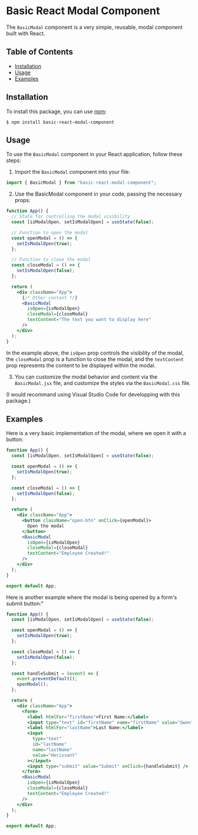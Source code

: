 # Basic React Modal Component

The `BasicModal` component is a very simple, reusable, modal component built with React.

## Table of Contents

- [Installation](#installation)
- [Usage](#usage)
- [Examples](#examples)

## Installation

To install this package, you can use [npm](https://npmjs.org/):

    $ npm install basic-react-modal-component

## Usage

To use the `BasicModal` component in your React application, follow these steps:

1. Import the `BasicModal` component into your file:

```jsx
import { BasicModal } from "basic-react-modal-component";
```

2. Use the BasicModal component in your code, passing the necessary props:

```jsx
function App() {
  // State for controlling the modal visibility
  const [isModalOpen, setIsModalOpen] = useState(false);

  // Function to open the modal
  const openModal = () => {
    setIsModalOpen(true);
  };

  // Function to close the modal
  const closeModal = () => {
    setIsModalOpen(false);
  };

  return (
    <div className="App">
      {/* Other content */}
      <BasicModal
        isOpen={isModalOpen}
        closeModal={closeModal}
        textContent="The text you want to display here"
      />
    </div>
  );
}
```

In the example above, the `isOpen` prop controls the visibility of the modal, the `closeModal` prop is a function to close the modal, and the `textContent` prop represents the content to be displayed within the modal.

3. You can customize the modal behavior and content via the `BasicModal.jsx` file, and customize the styles via the `BasicModal.css` file.

(I would recommand using Visual Studio Code for developping with this package.)

## Examples

Here is a very basic implementation of the modal, where we open it with a button:

```jsx
function App() {
  const [isModalOpen, setIsModalOpen] = useState(false);

  const openModal = () => {
    setIsModalOpen(true);
  };

  const closeModal = () => {
    setIsModalOpen(false);
  };

  return (
    <div className="App">
      <button className="open-btn" onClick={openModal}>
        Open the modal
      </button>
      <BasicModal
        isOpen={isModalOpen}
        closeModal={closeModal}
        textContent="Employee Created!"
      />
    </div>
  );
}

export default App;
```

Here is another example where the modal is being opened by a form's submit button:"

```jsx
function App() {
  const [isModalOpen, setIsModalOpen] = useState(false);

  const openModal = () => {
    setIsModalOpen(true);
  };

  const closeModal = () => {
    setIsModalOpen(false);
  };

  const handleSubmit = (event) => {
    event.preventDefault();
    openModal();
  };

  return (
    <div className="App">
      <form>
        <label htmlFor="firstName">First Name:</label>
        <input type="text" id="firstName" name="firstName" value="Gwen"></input>
        <label htmlFor="lastName">Last Name:</label>
        <input
          type="text"
          id="lastName"
          name="lastName"
          value="Herissant"
        ></input>
        <input type="submit" value="Submit" onClick={handleSubmit} />
      </form>
      <BasicModal
        isOpen={isModalOpen}
        closeModal={closeModal}
        textContent="Employee Created!"
      />
    </div>
  );
}

export default App;
```
